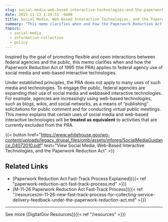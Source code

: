 ```yaml
---
slug: social-media-web-based-interactive-technologies-and-the-paperwork-reduction-act
date: 2015-11-23 1:24:51 -0400
title: Social Media, Web-Based Interactive Technologies, and the Paperwork Reduction Act
summary: "This memo clarifies when and how the Paperwork Reduction Act of 1995 (the PRA) applies to federal agency use of social media and web-based interactive technologies."
topics:
  - social-media
  - information-collection
  - policy
---
```


Inspired by the goal of promoting flexible and open interactions between federal agencies and the public, this memo clarifies when and how the Paperwork Reduction Act of 1995 (the PRA) applies to federal agency use of social media and web-based interactive technologies.

Under established principles, the PRA does not apply to many uses of such media and technologies. To engage the public, federal agencies are expanding their use of social media and webbased interactive technologies. For example, agencies are increasingly using web-based technologies, such as blogs, wikis, and social networks, as a means of “publishing” solicitations for public comment and for conducting virtual public meetings. This memo explains that certain uses of social media and web-based interactive technologies will be **treated as equivalent** to activities that are currently excluded from the PRA.

{{< button href="https://www.whitehouse.gov/wp-content/uploads/legacy_drupal_files/omb/assets/inforeg/SocialMediaGuidance_04072010.pdf" text="View Social Media, Web-Based Interactive Technologies, and the Paperwork Reduction Act" >}}

## Related Links

- [Paperwork Reduction Act Fast-Track Process Explained]({{< ref "paperwork-reduction-act-fast-track-process.md" >}})
- [M-11-26 Paperwork Reduction Act Fast-Track Process]({{< ref "/resources/m-11-26-new-fast-track-process-for-collecting-service-delivery-feedback-under-the-paperwork-reduction-act.md" >}})

---

See more [DigitalGov Resources]({{< ref "/resources" >}})
